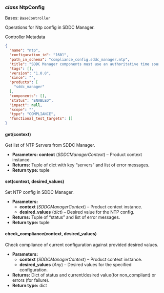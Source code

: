 ### *class* NtpConfig

Bases: `BaseController`

Operations for Ntp config in SDDC Manager.

Controller Metadata
```json
{
  "name": "ntp",
  "configuration_id": "1601",
  "path_in_schema": "compliance_config.sddc_manager.ntp",
  "title": "SDDC Manager components must use an authoritative time source [NTP]",
  "tags": [],
  "version": "1.0.0",
  "since": "",
  "products": [
    "sddc_manager"
  ],
  "components": [],
  "status": "ENABLED",
  "impact": null,
  "scope": "",
  "type": "COMPLIANCE",
  "functional_test_targets": []
}
```

#### get(context)

Get list of NTP Servers from SDDC Manager.

* **Parameters:**
  **context** (*SDDCManagerContext*) – Product context instance.
* **Returns:**
  Tuple of dict with key “servers” and list of error messages.
* **Return type:**
  tuple

#### set(context, desired_values)

Set NTP config in SDDC Manager.

* **Parameters:**
  * **context** (*SDDCManagerContext*) – Product context instance.
  * **desired_values** (*dict*) – Desired value for the NTP config.
* **Returns:**
  Tuple of “status” and list of error messages.
* **Return type:**
  tuple

#### check_compliance(context, desired_values)

Check compliance of current configuration against provided desired values.

* **Parameters:**
  * **context** (*SDDCManagerContext*) – Product context instance.
  * **desired_values** (*Any*) – Desired values for the specified configuration.
* **Returns:**
  Dict of status and current/desired value(for non_compliant) or errors (for failure).
* **Return type:**
  dict
